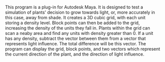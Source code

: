 
This program is a plug-in for Autodesk Maya.  It is designed to test a simulation of plants' decision to grow towards light, or, more accurately in this case, 
away from shade.  It creates a 3D cubic grid, with each unit storing a density level.  Block points can then be added to the grid, increasing the density of the 
units they fall in.  Plants within the grid can scan a neaby area and find any units with density greater than 0.  If a unit has any density, subtract the vector
between them from a vector that represents light influence.  The total difference will be this vector.  The program can display the grid, block points, and two vectors
which represent the current direction of the plant, and the direction of light influence.
